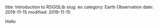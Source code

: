 title: Introduction to RSGISLib
slug: eo
category: Earth Observation
date: 2019-11-15
modified: 2019-11-15

Hello

